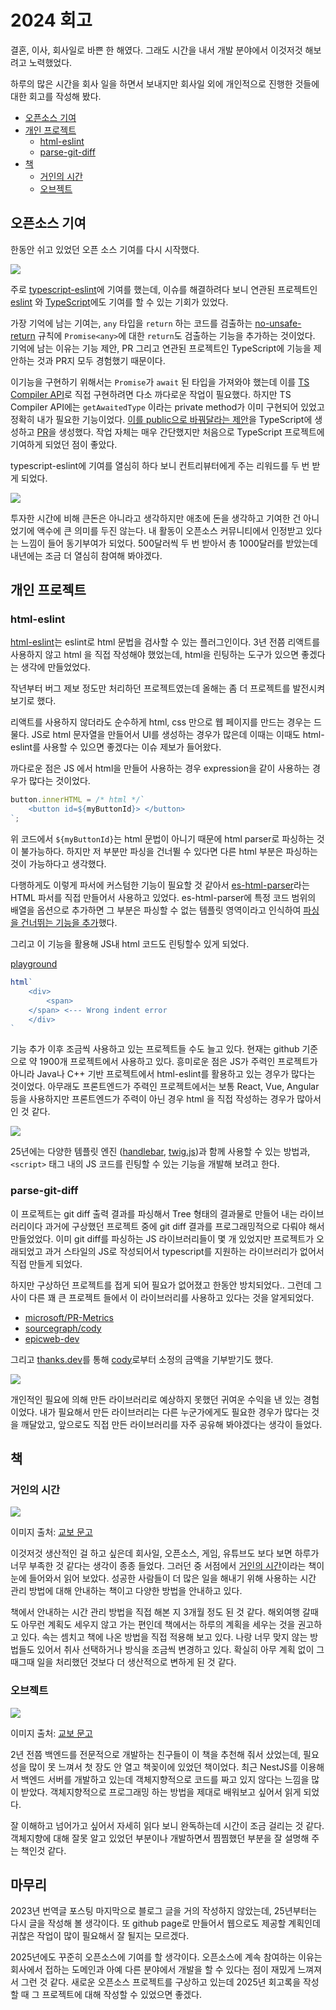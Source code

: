 # 2024 회고

결혼, 이사, 회사일로 바쁜 한 해였다. 그래도 시간을 내서 개발 분야에서 이것저것 해보려고 노력했었다.

하루의 많은 시간을 회사 일을 하면서 보내지만 회사일 외에 개인적으로 진행한 것들에 대한 회고를 작성해 봤다.

- [오픈소스 기여](#오픈소스-기여)
- [개인 프로젝트](#개인-프로젝트)
  - [html-eslint](#html-eslint)
  - [parse-git-diff](#parse-git-diff)
- [책](#책)
  - [거인의 시간](#거인의-시간)
  - [오브젝트](#오브젝트)

## 오픈소스 기여

한동안 쉬고 있었던 오픈 소스 기여를 다시 시작했다.

![](./assets/2025-retrospect/pr-counts.png)

주로 [typescript-eslint](https://github.com/typescript-eslint/typescript-eslint)에 기여를 했는데, 이슈를 해결하려다 보니 연관된 프로젝트인 [eslint](https://github.com/eslint/eslint) 와 [TypeScript](https://github.com/microsoft/TypeScript)에도 기여를 할 수 있는 기회가 있었다.

가장 기억에 남는 기여는, `any` 타입을 `return` 하는 코드를 검출하는 [no-unsafe-return](https://typescript-eslint.io/rules/no-unsafe-return/) 규칙에 `Promise<any>`에 대한 `return`도 검출하는 기능을 추가하는 것이었다.
기억에 남는 이유는 기능 제안, PR 그리고 연관된 프로젝트인 TypeScript에 기능을 제안하는 것과 PR지 모두 경험했기 때문이다.

이기능을 구현하기 위해서는 `Promise`가 `await` 된 타입을 가져와야 했는데 이를 [TS Compiler API](https://github.com/microsoft/TypeScript/wiki/Using-the-Compiler-API)로 직접 구현하려면 다소 까다로운 작업이 필요했다.
하지만 TS Compiler API에는 `getAwaitedType` 이라는 private method가 이미 구현되어 있었고 정확히 내가 필요한 기능이었다. [이를 public으로 바꿔달라는 제안](https://github.com/microsoft/TypeScript/issues/59256)을 TypeScript에 생성하고 [PR](https://github.com/microsoft/TypeScript/pull/59268)을 생성했다. 작업 자체는 매우 간단했지만 처음으로 TypeScript 프로젝트에 기여하게 되었던 점이 좋았다.

typescript-eslint에 기여를 열심히 하다 보니 컨트리뷰터에게 주는 리워드를 두 번 받게 되었다.

![](./assets/2025-retrospect/open-collective.png)

투자한 시간에 비해 큰돈은 아니라고 생각하지만 애초에 돈을 생각하고 기여한 건 아니었기에 액수에 큰 의미를 두진 않는다.
내 활동이 오픈소스 커뮤니티에서 인정받고 있다는 느낌이 들어 동기부여가 되었다. 500달러씩 두 번 받아서 총 1000달러를 받았는데 내년에는 조금 더 열심히 참여해 봐야겠다.


## 개인 프로젝트

### html-eslint

[html-eslint](https://github.com/yeonjuan/html-eslint)는 eslint로 html 문법을 검사할 수 있는 플러그인이다. 3년 전쯤 리액트를 사용하지 않고 html 을 직접 작성해야 했었는데, html을 린팅하는 도구가 있으면 좋겠다는 생각에 만들었었다.

작년부터 버그 제보 정도만 처리하던 프로젝트였는데 올해는 좀 더 프로젝트를 발전시켜보기로 했다.

리액트를 사용하지 않더라도 순수하게 html, css 만으로 웹 페이지를 만드는 경우는 드물다. JS로 html 문자열을 만들어서 UI를 생성하는 경우가 많은데 이때는 이때도 html-eslint를 사용할 수 있으면 좋겠다는 이슈 제보가 들어왔다.

까다로운 점은 JS 에서 html을 만들어 사용하는 경우 expression을 같이 사용하는 경우가 많다는 것이었다.

```js
button.innerHTML = /* html */`
    <button id=${myButtonId}> </button>
`;
```

위 코드에서 `${myButtonId}`는 html 문법이 아니기 때문에 html parser로 파싱하는 것이 불가능하다.
하지만 저 부분만 파싱을 건너뛸 수 있다면 다른 html 부분은 파싱하는 것이 가능하다고 생각했다.

다행하게도 이렇게 파서에 커스텀한 기능이 필요할 것 같아서 [es-html-parser](https://github.com/yeonjuan/es-html-parser)라는 HTML 파서를 직접 만들어서 사용하고 있었다.
es-html-parser에 특정 코드 범위의 배열을 옵션으로 추가하면 그 부분은 파싱할 수 없는 템플릿 영역이라고 인식하여 [파싱을 건너뛰는 기능을 추가](https://github.com/yeonjuan/es-html-parser/pull/24)했다.

그리고 이 기능을 활용해 JS내 html 코드도 린팅할수 있게 되었다.

[playground](https://html-eslint.org/playground#eyJjb2RlIjoiaHRtbGBcbiAgICA8ZGl2PlxuICAgICAgICA8c3Bhbj5cbiAgICA8L3NwYW4+XG4gICAgPC9kaXY+XG5gXG5cbmNvbnN0IGh0bWwgPSAvKmh0bWwqL2BcbjxkaXY+XG4gICAgPHNwYW4+XG4gICAgICAgPC9zcGFuPlxuPC9kaXY+XG5gOyIsImNvbmZpZyI6eyJydWxlcyI6eyJAaHRtbC1lc2xpbnQvaW5kZW50IjoiZXJyb3IifX0sImxhbmd1YWdlIjoiamF2YXNjcmlwdCJ9)

```js
html`
    <div>
        <span>
    </span> <--- Wrong indent error
    </div>
`
```

기능 추가 이후 조금씩 사용하고 있는 프로젝트들 수도 늘고 있다. 현재는 github 기준으로 약 1900개 프로젝트에서 사용하고 있다. 흥미로운 점은 JS가 주력인 프로젝트가 아니라 Java나 C++ 기반 프로젝트에서 html-eslint를 활용하고 있는 경우가 많다는 것이었다. 아무래도 프론트엔드가 주력인 프로젝트에서는 보통 React, Vue, Angular 등을 사용하지만 프론트엔드가 주력이 아닌 경우 html 을 직접 작성하는 경우가 많아서 인 것 같다.

![](./assets/2025-retrospect/html-eslint-deps.png)


25년에는 다양한 템플릿 엔진 ([handlebar](https://handlebarsjs.com/), [twig.js](https://github.com/twigjs/twig.js))과 함께 사용할 수 있는 방법과, `<script>` 태그 내의 JS 코드를 린팅할 수 있는 기능을 개발해 보려고 한다.


### parse-git-diff

이 프로젝트는 git diff 출력 결과를 파싱해서 Tree 형태의 결과물로 만들어 내는 라이브러리이다
과거에 구상했던 프로젝트 중에 git diff 결과를 프로그래밍적으로 다뤄야 해서 만들었었다.
이미 git diff를 파싱하는 JS 라이브러리들이 몇 개 있었지만 프로젝트가 오래되었고 과거 스타일의 JS로 작성되어서 typescript를 지원하는 라이브러리가 없어서 직접 만들게 되었다.

하지만 구상하던 프로젝트를 접게 되어 필요가 없어졌고 한동안 방치되었다..
그런데 그 사이 다른 꽤 큰 프로젝트 들에서 이 라이브러리를 사용하고 있다는 것을 알게되었다.

- [microsoft/PR-Metrics](https://github.com/microsoft/PR-Metrics/blob/35fcd11ab4c58bc38dd127fbb20ff694a2e6db56/package.json#L58)
- [sourcegraph/cody](https://github.com/sourcegraph/cody/blob/f3fe8b63cb326bc82d7485f86e0f832228d3be81/agent/package.json#L96)
- [epicweb-dev](https://github.com/epicweb-dev/epicshop/blob/main/packages/workshop-app/package.json#L97)


그리고 [thanks.dev](https://thanks.dev/)를 통해 [cody](https://sourcegraph.com/cody)로부터 소정의 금액을 기부받기도 했다.

![](./assets/2025-retrospect/thanks-dev-cody.png)


개인적인 필요에 의해 만든 라이브러리로 예상하지 못했던 귀여운 수익을 낸 있는 경험이었다.
내가 필요해서 만든 라이브러리는 다른 누군가에게도 필요한 경우가 많다는 것을 깨달았고, 앞으로도 직접 만든 라이브러리를 자주 공유해 봐야겠다는 생각이 들었다.

## 책

### 거인의 시간

![](./assets/2025-retrospect/time.jpg)

이미지 출처: [교보 문고](https://product.kyobobook.co.kr/detail/S000212414669)

이것저것 생산적인 걸 하고 싶은데 회사일, 오픈소스, 게임, 유튜브도 보다 보면 하루가 너무 부족한 것 같다는 생각이 종종 들었다. 그러던 중 서점에서 [거인의 시간](https://product.kyobobook.co.kr/detail/S000212414669)이라는 책이 눈에 들어와서 읽어 보았다.
성공한 사람들이 더 많은 일을 해내기 위해 사용하는 시간 관리 방법에 대해 안내하는 책이고 다양한 방법을 안내하고 있다.

책에서 안내하는 시간 관리 방법을 직접 해본 지 3개월 정도 된 것 같다.
해외여행 갈때도 아무런 계획도 세우지 않고 가는 편인데 책에서는 하루의 계획을 세우는 것을 권고하고 있다.
속는 셈치고 책에 나온 방법을 직접 적용해 보고 있다. 나랑 너무 맞지 않는 방법들도 있어서 취사 선택하거나 방식을 조금씩 변경하고 있다.
확실히 아무 계획 없이 그때그때 일을 처리했던 것보다 더 생산적으로 변하게 된 것 같다.

### 오브젝트

![](./assets/2025-retrospect/object.jpg)

이미지 출처: [교보 문고](https://product.kyobobook.co.kr/detail/S000001766367)

2년 전쯤 백엔드를 전문적으로 개발하는 친구들이 이 책을 추천해 줘서 샀었는데, 필요성을 많이 못 느껴서 첫 장도 안 열고 책꽂이에 있었던 책이었다.
최근 NestJS를 이용해서 백엔드 서버를 개발하고 있는데 객체지향적으로 코드를 짜고 있지 않다는 느낌을 많이 받았다.
객체지향적으로 프로그래밍 하는 방법을 제대로 배워보고 싶어서 읽게 되었다.

잘 이해하고 넘어가고 싶어서 자세히 읽다 보니 완독하는데 시간이 조금 걸리는 것 같다.
객체지향에 대해 잘못 알고 있었던 부분이나 개발하면서 찜찜했던 부분을 잘 설명해 주는 책인것 같다.


## 마무리

2023년 번역글 포스팅 마지막으로 블로그 글을 거의 작성하지 않았는데, 25년부터는 다시 글을 작성해 볼 생각이다.
또 github page로 만들어서 웹으로도 제공할 계획인데 귀찮은 작업이 많이 필요해서 잘 될지는 모르겠다.

2025년에도 꾸준히 오픈소스에 기여를 할 생각이다. 오픈소스에 계속 참여하는 이유는 회사에서 접하는 도메인과 아예 다른 분야에서 개발을 할 수 있다는 점이 재밌게 느껴져서 그런 것 같다.
새로운 오픈소스 프로젝트를 구상하고 있는데 2025년 회고록을 작성할 때 그 프로젝트에 대해 작성할 수 있었으면 좋겠다.
